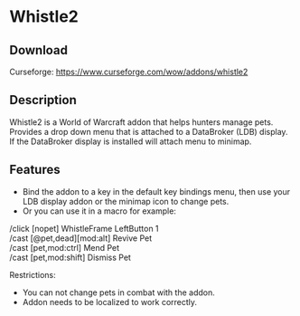# Whistle2

## Download
Curseforge: https://www.curseforge.com/wow/addons/whistle2

## Description
Whistle2 is a World of Warcraft addon that helps hunters manage pets.  
Provides a drop down menu that is attached to a DataBroker (LDB) display.  
If the DataBroker display is installed will attach menu to minimap.  

## Features
- Bind the addon to a key in the default key bindings menu, then use your LDB display addon or the minimap icon to change pets.
- Or you can use it in a macro for example:

/click [nopet] WhistleFrame LeftButton 1  
/cast [@pet,dead][mod:alt] Revive Pet  
/cast [pet,mod:ctrl] Mend Pet  
/cast [pet,mod:shift] Dismiss Pet  

Restrictions:
- You can not change pets in combat with the addon.
- Addon needs to be localized to work correctly.
